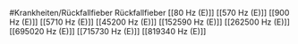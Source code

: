 #Krankheiten/Rückfallfieber
Rückfallfieber
[[80 Hz (E)]]
[[570 Hz (E)]]
[[900 Hz (E)]]
[[5710 Hz (E)]]
[[45200 Hz (E)]]
[[152590 Hz (E)]]
[[262500 Hz (E)]]
[[695020 Hz (E)]]
[[715730 Hz (E)]]
[[819340 Hz (E)]]